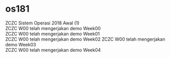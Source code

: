 # os181
ZCZC Sistem Operasi 2018 Awal (1)  
ZCZC W00 telah mengerjakan demo Week00  
ZCZC W00 telah mengerjakan demo Week01  
ZCZC W00 telah mengerjakan demo Week02
ZCZC W00 telah mengerjakan demo Week03  
ZCZC W00 telah mengerjakan demo Week04  



